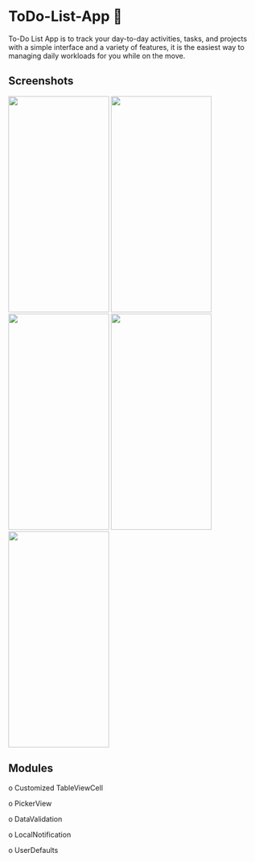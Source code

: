 # ToDo-List-App 📱 

To-Do List App is to track your day-to-day activities, tasks, and projects with a simple interface and a variety of features, it is the easiest way to managing daily workloads for you while on the move.

## Screenshots

<p float="left">
<img src="https://user-images.githubusercontent.com/88550114/168573030-bd76193d-8552-4c94-aca8-e2f82d14a4c6.png" width="200" height="430" />
<img src="https://user-images.githubusercontent.com/88550114/168573212-f5f3b891-be64-4f40-91ac-3c32c8906d10.png" width="200" height="430" />
<img src="https://user-images.githubusercontent.com/88550114/168573244-56f3e38d-b5a8-4f43-b3ac-dfa8be2ba51c.png" width="200" height="430" />
<img src="https://user-images.githubusercontent.com/88550114/168585752-252a58b2-5976-49c1-b554-3385de914904.png" width="200" height="430" />
<img src="https://user-images.githubusercontent.com/88550114/168576205-40e5eff9-02a6-4276-b29e-6001b230bac5.png" width="200" height="430" />
</p>

## Modules

o	Customized TableViewCell

o	PickerView

o	DataValidation

o	LocalNotification

o	UserDefaults
